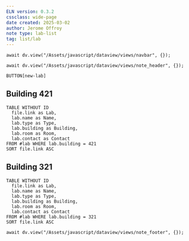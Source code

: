 ```yaml
---
ELN version: 0.3.2
cssclass: wide-page
date created: 2025-03-02
author: Jerome Offroy
note type: lab-list
tag: list/lab
---
```


```dataviewjs
await dv.view("/Assets/javascript/dataview/views/navbar", {});
```

```dataviewjs
await dv.view("/Assets/javascript/dataview/views/note_header", {});
```

`BUTTON[new-lab]`

## Building 421

```dataview
TABLE WITHOUT ID
  file.link as Lab, 
  lab.name as Name,
  lab.type as Type,
  lab.building as Building,
  lab.room as Room,
  lab.contact as Contact
FROM #lab WHERE lab.building = 421
SORT file.link ASC
```

## Building 321

```dataview
TABLE WITHOUT ID
  file.link as Lab, 
  lab.name as Name,
  lab.type as Type,
  lab.building as Building,
  lab.room as Room,
  lab.contact as Contact
FROM #lab WHERE lab.building = 321
SORT file.link ASC
```


```dataviewjs
await dv.view("/Assets/javascript/dataview/views/note_footer", {});
```
